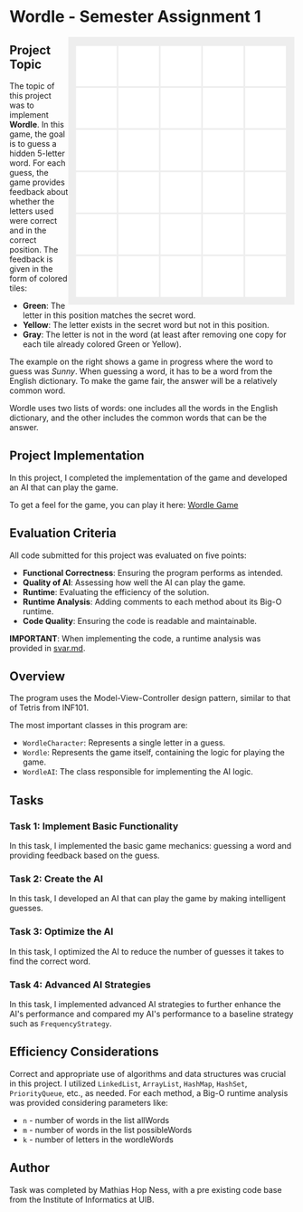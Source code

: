 # Wordle - Semester Assignment 1

<img align="right" src="images/Wordle_example.gif" width="400"/>

## Project Topic

The topic of this project was to implement **Wordle**. In this game, the goal is to guess a hidden 5-letter word. For each guess, the game provides feedback about whether the letters used were correct and in the correct position. The feedback is given in the form of colored tiles:
* **Green**: The letter in this position matches the secret word.
* **Yellow**: The letter exists in the secret word but not in this position.
* **Gray**: The letter is not in the word (at least after removing one copy for each tile already colored Green or Yellow).

The example on the right shows a game in progress where the word to guess was *Sunny*. When guessing a word, it has to be a word from the English dictionary. To make the game fair, the answer will be a relatively common word.

Wordle uses two lists of words: one includes all the words in the English dictionary, and the other includes the common words that can be the answer.

## Project Implementation

In this project, I completed the implementation of the game and developed an AI that can play the game.

To get a feel for the game, you can play it here: [Wordle Game](https://wordlegame.org/)

## Evaluation Criteria

All code submitted for this project was evaluated on five points:
- **Functional Correctness**: Ensuring the program performs as intended.
- **Quality of AI**: Assessing how well the AI can play the game.
- **Runtime**: Evaluating the efficiency of the solution.
- **Runtime Analysis**: Adding comments to each method about its Big-O runtime.
- **Code Quality**: Ensuring the code is readable and maintainable.

**IMPORTANT**: When implementing the code, a runtime analysis was provided in [svar.md](svar.md).

## Overview

The program uses the Model-View-Controller design pattern, similar to that of Tetris from INF101.

The most important classes in this program are:
- `WordleCharacter`: Represents a single letter in a guess.
- `Wordle`: Represents the game itself, containing the logic for playing the game.
- `WordleAI`: The class responsible for implementing the AI logic.

## Tasks

### Task 1: Implement Basic Functionality
In this task, I implemented the basic game mechanics: guessing a word and providing feedback based on the guess.

### Task 2: Create the AI
In this task, I developed an AI that can play the game by making intelligent guesses.

### Task 3: Optimize the AI
In this task, I optimized the AI to reduce the number of guesses it takes to find the correct word.

### Task 4: Advanced AI Strategies
In this task, I implemented advanced AI strategies to further enhance the AI's performance and compared my AI's performance to a baseline strategy such as `FrequencyStrategy`.

## Efficiency Considerations

Correct and appropriate use of algorithms and data structures was crucial in this project. I utilized `LinkedList`, `ArrayList`, `HashMap`, `HashSet`, `PriorityQueue`, etc., as needed. For each method, a Big-O runtime analysis was provided considering parameters like:
* `n` - number of words in the list allWords
* `m` - number of words in the list possibleWords
* `k` - number of letters in the wordleWords

## Author
Task was completed by Mathias Hop Ness, with a pre existing code base from the Institute of Informatics at UIB.